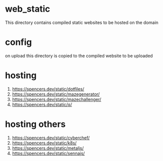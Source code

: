 # web_static

This directory contains compiled static websites to be hosted on the domain

# config

on upload this directory is copied to the compiled website to be uploaded

# hosting

1. https://spencers.dev/static/dotfiles/
2. https://spencers.dev/static/mazegenerator/
3. https://spencers.dev/static/mazechallenger/
4. https://spencers.dev/static/q/

# hosting others

1. https://spencers.dev/static/cyberchef/
2. https://spencers.dev/static/k8s/
3. https://spencers.dev/static/metaljs/
4. https://spencers.dev/static/sennajs/